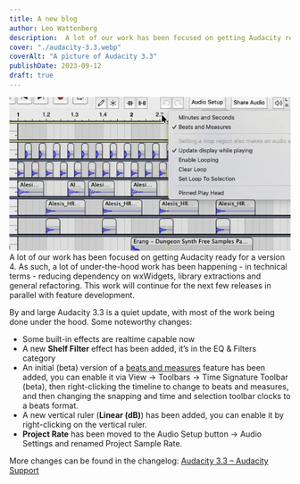 ```yaml
---
title: A new blog
author: Leo Wattenberg
description:  A lot of our work has been focused on getting Audacity ready for a version 4. As such, a lot of under-the-hood work has been happening - in technical terms - reducing dependency on wxWidgets, library extractions and general refactoring. This work will continue for the next few releases in parallel with feature development. 
cover: "./audacity-3.3.webp"
coverAlt: "A picture of Audacity 3.3"
publishDate: 2023-09-12
draft: true
---
```


![A picture of Audacity's 'Snap-to' dropdown](./audacity-3.3.webp)
A lot of our work has been focused on getting Audacity ready for a version 4. As such, a lot of under-the-hood work has been happening - in technical terms - reducing dependency on wxWidgets, library extractions and general refactoring. This work will continue for the next few releases in parallel with feature development.

By and large Audacity 3.3 is a quiet update, with most of the work being done under the hood. Some noteworthy changes:

* Some built-in effects are realtime capable now
* A new **Shelf Filter** effect has been added, it’s in the EQ & Filters category
* An initial (beta) version of a [beats and measures](https://support.audacityteam.org/music/aligning-music-to-beats-and-measures) feature has been added, you can enable it via View → Toolbars → Time Signature Toolbar (beta), then right-clicking the timeline to change to beats and measures, and then changing the snapping and time and selection toolbar clocks to a beats format.
* A new vertical ruler (**Linear (dB)**) has been added, you can enable it by right-clicking on the vertical ruler.
* **Project Rate** has been moved to the Audio Setup button → Audio Settings and renamed Project Sample Rate.

More changes can be found in the changelog: [Audacity 3.3 – Audacity Support](https://support.audacityteam.org/additional-resources/changelog/audacity-3.3)